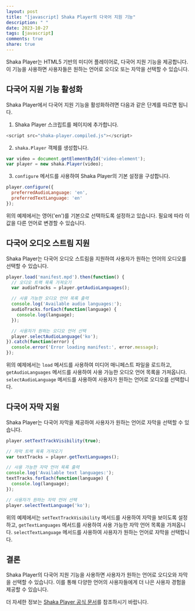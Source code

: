 ```yaml
---
layout: post
title: "[javascript] Shaka Player의 다국어 지원 기능"
description: " "
date: 2023-10-27
tags: [javascript]
comments: true
share: true
---
```


Shaka Player는 HTML5 기반의 미디어 플레이어로, 다국어 지원 기능을 제공합니다. 이 기능을 사용하면 사용자들은 원하는 언어로 오디오 또는 자막을 선택할 수 있습니다. 

## 다국어 지원 기능 활성화

Shaka Player에서 다국어 지원 기능을 활성화하려면 다음과 같은 단계를 따르면 됩니다.

1. Shaka Player 스크립트를 페이지에 추가합니다.

```javascript
<script src="shaka-player.compiled.js"></script>
```

2. `shaka.Player` 객체를 생성합니다.

```javascript
var video = document.getElementById('video-element');
var player = new shaka.Player(video);
```

3. `configure` 메서드를 사용하여 Shaka Player의 기본 설정을 구성합니다.

```javascript
player.configure({
  preferredAudioLanguage: 'en',
  preferredTextLanguage: 'en'
});
```

위의 예제에서는 영어('en')를 기본으로 선택하도록 설정하고 있습니다. 필요에 따라 이 값을 다른 언어로 변경할 수 있습니다.

## 다국어 오디오 스트림 지원

Shaka Player는 다국어 오디오 스트림을 지원하여 사용자가 원하는 언어의 오디오를 선택할 수 있습니다.

```javascript
player.load('manifest.mpd').then(function() {
  // 오디오 트랙 목록 가져오기
  var audioTracks = player.getAudioLanguages();

  // 사용 가능한 오디오 언어 목록 출력
  console.log('Available audio languages:');
  audioTracks.forEach(function(language) {
    console.log(language);
  });

  // 사용자가 원하는 오디오 언어 선택
  player.selectAudioLanguage('ko');
}).catch(function(error) {
  console.error('Error loading manifest:', error.message);
});
```

위의 예제에서는 `load` 메서드를 사용하여 미디어 매니페스트 파일을 로드하고, `getAudioLanguages` 메서드를 사용하여 사용 가능한 오디오 언어 목록을 가져옵니다. `selectAudioLanguage` 메서드를 사용하여 사용자가 원하는 언어로 오디오를 선택합니다.

## 다국어 자막 지원

Shaka Player는 다국어 자막을 제공하여 사용자가 원하는 언어로 자막을 선택할 수 있습니다.

```javascript
player.setTextTrackVisibility(true);

// 자막 트랙 목록 가져오기
var textTracks = player.getTextLanguages();

// 사용 가능한 자막 언어 목록 출력
console.log('Available text languages:');
textTracks.forEach(function(language) {
  console.log(language);
});

// 사용자가 원하는 자막 언어 선택
player.selectTextLanguage('ko');
```

위의 예제에서는 `setTextTrackVisibility` 메서드를 사용하여 자막을 보이도록 설정하고, `getTextLanguages` 메서드를 사용하여 사용 가능한 자막 언어 목록을 가져옵니다. `selectTextLanguage` 메서드를 사용하여 사용자가 원하는 언어로 자막을 선택합니다.

## 결론

Shaka Player의 다국어 지원 기능을 사용하면 사용자가 원하는 언어로 오디오와 자막을 선택할 수 있습니다. 이를 통해 다양한 언어의 사용자들에게 더 나은 사용자 경험을 제공할 수 있습니다.

더 자세한 정보는 [Shaka Player 공식 문서](https://shaka-player-demo.appspot.com/docs/api/tutorial-config.md)를 참조하시기 바랍니다.